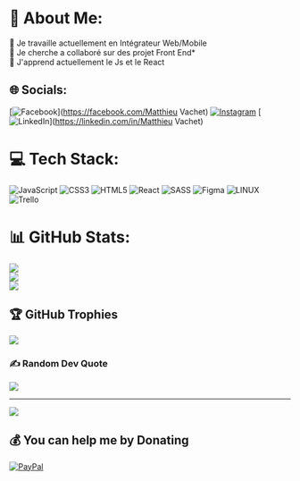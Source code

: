 # 💫 About Me:
🔭 Je travaille actuellement en Intégrateur Web/Mobile<br>👯 Je cherche a collaboré sur des projet Front End*<br>🌱 J'apprend actuellement le Js et le React


## 🌐 Socials:
[![Facebook](https://img.shields.io/badge/Facebook-%231877F2.svg?logo=Facebook&logoColor=white)](https://facebook.com/Matthieu Vachet) [![Instagram](https://img.shields.io/badge/Instagram-%23E4405F.svg?logo=Instagram&logoColor=white)](https://instagram.com/mathunting02) [![LinkedIn](https://img.shields.io/badge/LinkedIn-%230077B5.svg?logo=linkedin&logoColor=white)](https://linkedin.com/in/Matthieu Vachet) 

# 💻 Tech Stack:
![JavaScript](https://img.shields.io/badge/javascript-%23323330.svg?style=for-the-badge&logo=javascript&logoColor=%23F7DF1E) ![CSS3](https://img.shields.io/badge/css3-%231572B6.svg?style=for-the-badge&logo=css3&logoColor=white) ![HTML5](https://img.shields.io/badge/html5-%23E34F26.svg?style=for-the-badge&logo=html5&logoColor=white) ![React](https://img.shields.io/badge/react-%2320232a.svg?style=for-the-badge&logo=react&logoColor=%2361DAFB) ![SASS](https://img.shields.io/badge/SASS-hotpink.svg?style=for-the-badge&logo=SASS&logoColor=white) 	![Figma](https://img.shields.io/badge/figma-%23F24E1E.svg?style=for-the-badge&logo=figma&logoColor=white) ![LINUX](https://img.shields.io/badge/Linux-FCC624?style=for-the-badge&logo=linux&logoColor=black) ![Trello](https://img.shields.io/badge/Trello-%23026AA7.svg?style=for-the-badge&logo=Trello&logoColor=white)
# 📊 GitHub Stats:
![](https://github-readme-stats.vercel.app/api?username=Matthieu-V&theme=react&hide_border=false&include_all_commits=true&count_private=true)<br/>
![](https://github-readme-streak-stats.herokuapp.com/?user=Matthieu-V&theme=react&hide_border=false)<br/>
![](https://github-readme-stats.vercel.app/api/top-langs/?username=Matthieu-V&theme=react&hide_border=false&include_all_commits=true&count_private=true&layout=compact)

## 🏆 GitHub Trophies
![](https://github-profile-trophy.vercel.app/?username=Matthieu-V&theme=radical&no-frame=false&no-bg=false&margin-w=4)

### ✍️ Random Dev Quote
![](https://quotes-github-readme.vercel.app/api?type=vetical&theme=radical)

---
[![](https://visitcount.itsvg.in/api?id=Matthieu-V&icon=2&color=1)](https://visitcount.itsvg.in)

  ## 💰 You can help me by Donating
  [![PayPal](https://img.shields.io/badge/PayPal-00457C?style=for-the-badge&logo=paypal&logoColor=white)](https://paypal.me/Meghan030592@gmail.com) 

  
<!-- Proudly created with GPRM ( https://gprm.itsvg.in ) -->
